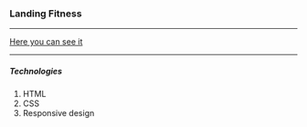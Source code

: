 
### Landing Fitness

---

[Here you can see it](https://stan0men.github.io/Fitness_landing/index.html)

---


##### Technologies
1. HTML
2. CSS
3. Responsive design




